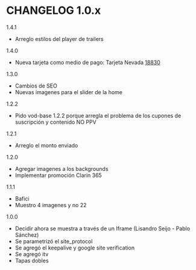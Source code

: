 CHANGELOG 1.0.x
===============

1.4.1
* Arreglo estilos del player de trailers

1.4.0
* Nueva tarjeta como medio de pago: Tarjeta Nevada [18830](http://redmine.qubit.tv/issues/18830)

1.3.0
* Cambios de SEO
* Nuevas imagenes para el slider de la home

1.2.2
* Pido vod-base 1.2.2 porque arregla el problema de los cupones de suscripción y contenido NO PPV

1.2.1
* Arreglo el monto enviado

1.2.0
* Agregar imagenes a los backgrounds
* Implementar promoción Clarin 365

1.1.1
* Bafici
* Muestro 4 imagenes y no 22

1.0.0
* Decidir ahora se muestra a través de un Iframe (Lisandro Seijo - Pablo Sánchez)
* Se parametrizó el site_protocol
* Se agregó el keepalive y google site verification
* Se agregó itv
* Tapas dobles